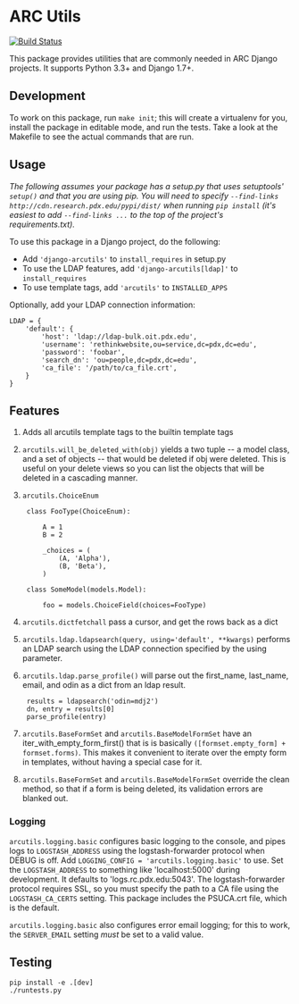 # ARC Utils

[![Build Status](https://travis-ci.org/PSU-OIT-ARC/django-arcutils.svg?branch=master)](https://travis-ci.org/PSU-OIT-ARC/django-arcutils)

This package provides utilities that are commonly needed in ARC Django projects. It supports Python
3.3+ and Django 1.7+.

## Development

To work on this package, run `make init`; this will create a virtualenv for you, install the
package in editable mode, and run the tests. Take a look at the Makefile to see the actual commands
that are run.

## Usage

_The following assumes your package has a setup.py that uses setuptools' `setup()` and that you are
using pip. You will need to specify `--find-links http://cdn.research.pdx.edu/pypi/dist/` when
running `pip install` (it's easiest to add `--find-links ...` to the top of the project's
requirements.txt)._

To use this package in a Django project, do the following:

- Add `'django-arcutils'` to `install_requires` in setup.py
- To use the LDAP features, add `'django-arcutils[ldap]'` to `install_requires`
- To use template tags, add `'arcutils'` to `INSTALLED_APPS`

Optionally, add your LDAP connection information:

    LDAP = {
        'default': {
            'host': 'ldap://ldap-bulk.oit.pdx.edu',
            'username': 'rethinkwebsite,ou=service,dc=pdx,dc=edu',
            'password': 'foobar',
            'search_dn': 'ou=people,dc=pdx,dc=edu',
            'ca_file': '/path/to/ca_file.crt',
        }
    }

## Features

1. Adds all arcutils template tags to the builtin template tags
1. `arcutils.will_be_deleted_with(obj)` yields a two tuple -- a model class, and a set of objects
   -- that would be deleted if obj were deleted. This is useful on your delete views so you can
   list the objects that will be deleted in a cascading manner.
1. `arcutils.ChoiceEnum`

        class FooType(ChoiceEnum):

            A = 1
            B = 2

            _choices = (
                (A, 'Alpha'),
                (B, 'Beta'),
            )

        class SomeModel(models.Model):

            foo = models.ChoiceField(choices=FooType)

1. `arcutils.dictfetchall` pass a cursor, and get the rows back as a dict
1. `arcutils.ldap.ldapsearch(query, using='default', **kwargs)` performs an LDAP search using the
   LDAP connection specified by the using parameter.
1. `arcutils.ldap.parse_profile()` will parse out the first_name, last_name, email, and odin as
   a dict from an ldap result.

        results = ldapsearch('odin=mdj2')
        dn, entry = results[0]
        parse_profile(entry)

1. `arcutils.BaseFormSet` and `arcutils.BaseModelFormSet` have an iter_with_empty_form_first() that
   is is basically `([formset.empty_form] + formset.forms)`. This makes it convenient to iterate
   over the empty form in templates, without having a special case for it.
1. `arcutils.BaseFormSet` and `arcutils.BaseModelFormSet` override the clean method, so that if
   a form is being deleted, its validation errors are blanked out.

### Logging

`arcutils.logging.basic` configures basic logging to the console, and pipes logs to
`LOGSTASH_ADDRESS` using the logstash-forwarder protocol when DEBUG is off. Add `LOGGING_CONFIG
= 'arcutils.logging.basic'` to use. Set the `LOGSTASH_ADDRESS` to something like 'localhost:5000'
during development. It defaults to 'logs.rc.pdx.edu:5043'. The logstash-forwarder protocol requires
SSL, so you must specify the path to a CA file using the `LOGSTASH_CA_CERTS` setting. This package
includes the PSUCA.crt file, which is the default.

`arcutils.logging.basic` also configures error email logging; for this to work, the `SERVER_EMAIL`
setting *must* be set to a valid value.

## Testing

    pip install -e .[dev]
    ./runtests.py
